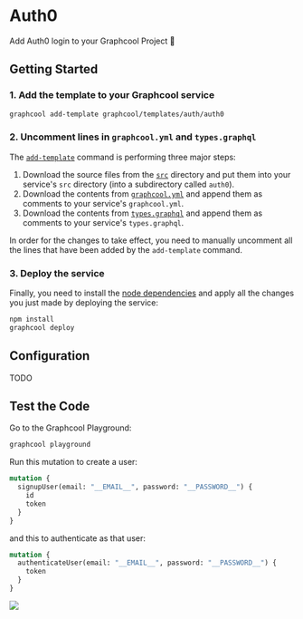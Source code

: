 # Auth0

Add Auth0 login to your Graphcool Project 🎁

## Getting Started

### 1. Add the template to your Graphcool service

```sh
graphcool add-template graphcool/templates/auth/auth0
```

### 2. Uncomment lines in `graphcool.yml` and `types.graphql`

The [`add-template`](https://docs-next.graph.cool/reference/graphcool-cli/commands-aiteerae6l#graphcool-add-template) command is performing three major steps:

1. Download the source files from the [`src`](./src) directory and put them into your service's `src` directory (into a subdirectory called `auth0`).
2. Download the contents from [`graphcool.yml`](./graphcool.yml) and append them as comments to your service's `graphcool.yml`.
3. Download the contents from [`types.graphql`](./types.graphql) and append them as comments to your service's `types.graphql`.

In order for the changes to take effect, you need to manually uncomment all the lines that have been added by the `add-template` command.

### 3. Deploy the service

Finally, you need to install the [node dependencies](./package.json#L2) and apply all the changes you just made by deploying the service:

```sh
npm install
graphcool deploy
```

## Configuration

TODO

## Test the Code

Go to the Graphcool Playground:

```sh
graphcool playground
```

Run this mutation to create a user:

```graphql
mutation {
  signupUser(email: "__EMAIL__", password: "__PASSWORD__") {
    id
    token
  }
}
```

and this to authenticate as that user:

```graphql
mutation {
  authenticateUser(email: "__EMAIL__", password: "__PASSWORD__") {
    token
  }
}
```

![](http://i.imgur.com/5RHR6Ku.png)
